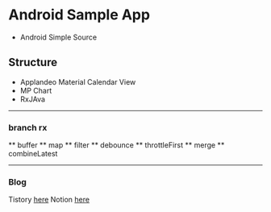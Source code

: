 # Android Sample App
- Android Simple Source

## Structure
- Applandeo Material Calendar View
- MP Chart
- RxJAva
___

### branch rx
** buffer
** map
** filter
** debounce
** throttleFirst
** merge
** combineLatest
___

### Blog 
Tistory [here](https://class-programming.tistory.com/)
Notion [here](https://www.notion.so/fundevjay/Posting-ddf96b24265e414fb2d9e8fc5d388b80)